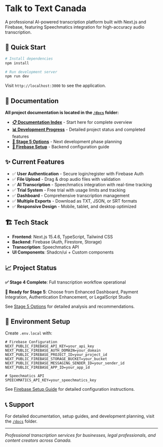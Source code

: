 # Talk to Text Canada

A professional AI-powered transcription platform built with Next.js and Firebase, featuring Speechmatics integration for high-accuracy audio transcription.

## 🚀 Quick Start

```bash
# Install dependencies
npm install

# Run development server
npm run dev
```

Visit `http://localhost:3000` to see the application.

## 📖 Documentation

**All project documentation is located in the [`/docs`](./docs) folder:**

- **[📋 Documentation Index](./docs/README.md)** - Start here for complete overview
- **[📊 Development Progress](./docs/PROGRESS.md)** - Detailed project status and completed features  
- **[🎯 Stage 5 Options](./docs/STAGE_5_OPTIONS.md)** - Next development phase planning
- **[🔧 Firebase Setup](./docs/FIREBASE_SETUP.md)** - Backend configuration guide

## ✨ Current Features

- ✅ **User Authentication** - Secure login/register with Firebase Auth
- ✅ **File Upload** - Drag & drop audio files with validation
- ✅ **AI Transcription** - Speechmatics integration with real-time tracking
- ✅ **Trial System** - Free trial with usage limits and tracking
- ✅ **Dashboard** - Comprehensive transcription management
- ✅ **Multiple Exports** - Download as TXT, JSON, or SRT formats
- ✅ **Responsive Design** - Mobile, tablet, and desktop optimized

## 🏗️ Tech Stack

- **Frontend**: Next.js 15.4.6, TypeScript, Tailwind CSS
- **Backend**: Firebase (Auth, Firestore, Storage)
- **Transcription**: Speechmatics API
- **UI Components**: Shadcn/ui + Custom components

## 📈 Project Status

**✅ Stage 4 Complete**: Full transcription workflow operational

**🎯 Ready for Stage 5**: Choose from Enhanced Dashboard, Payment Integration, Authentication Enhancement, or LegalScript Studio

See [Stage 5 Options](./docs/STAGE_5_OPTIONS.md) for detailed analysis and recommendations.

## 🔧 Environment Setup

Create `.env.local` with:

```env
# Firebase Configuration
NEXT_PUBLIC_FIREBASE_API_KEY=your_api_key
NEXT_PUBLIC_FIREBASE_AUTH_DOMAIN=your_domain
NEXT_PUBLIC_FIREBASE_PROJECT_ID=your_project_id
NEXT_PUBLIC_FIREBASE_STORAGE_BUCKET=your_bucket
NEXT_PUBLIC_FIREBASE_MESSAGING_SENDER_ID=your_sender_id
NEXT_PUBLIC_FIREBASE_APP_ID=your_app_id

# Speechmatics API
SPEECHMATICS_API_KEY=your_speechmatics_key
```

See [Firebase Setup Guide](./docs/FIREBASE_SETUP.md) for detailed configuration instructions.

## 📞 Support

For detailed documentation, setup guides, and development planning, visit the [`/docs`](./docs) folder.

---

*Professional transcription services for businesses, legal professionals, and content creators across Canada.*

